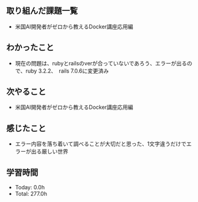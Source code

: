## 取り組んだ課題一覧
- 米国AI開発者がゼロから教えるDocker講座応用編
## わかったこと
- 現在の問題は、rubyとrailsのverが合っていないであろう、エラーが出るので、ruby 3.2.2、　rails 7.0.6に変更済み
## 次やること
- 米国AI開発者がゼロから教えるDocker講座応用編
## 感じたこと
- エラー内容を落ち着いて調べることが大切だと思った、1文字違うだけでエラーが出る厳しい世界
## 学習時間
- Today: 0.0h
- Total: 277.0h

